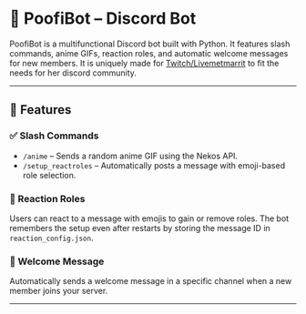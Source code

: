 # 🤖 PoofiBot – Discord Bot

PoofiBot is a multifunctional Discord bot built with Python. It features slash commands, anime GIFs, reaction roles, and automatic welcome messages for new members.
It is uniquely made for [Twitch/Livemetmarrit](https://twitch.tv/livemetmarrit) to fit the needs for her discord community.

---

## 🚀 Features

### ✅ Slash Commands
- `/anime` – Sends a random anime GIF using the Nekos API.
- `/setup_reactroles` – Automatically posts a message with emoji-based role selection.

### 📌 Reaction Roles
Users can react to a message with emojis to gain or remove roles. The bot remembers the setup even after restarts by storing the message ID in `reaction_config.json`.

### 👋 Welcome Message
Automatically sends a welcome message in a specific channel when a new member joins your server.

---
